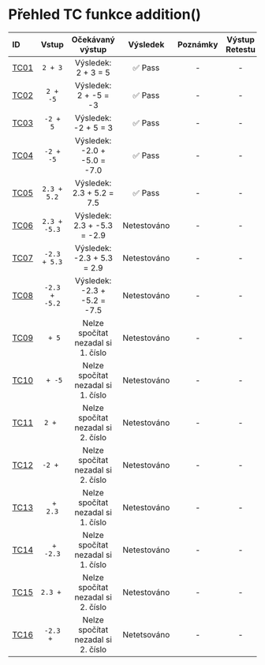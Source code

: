 <!-- Ikony ✅ Pass / ❌ Fail -->
# Přehled TC funkce addition()

|ID                        |Vstup       |Očekávaný výstup|Výsledek|Poznámky|Výstup Retestu|
|:-------------------------|:----------:|:--------------:|:------:|:------:|:-------------:|
|[TC01](test_cases.md#id-případu-tc01)|`2 + 3`|Výsledek: 2 + 3 = 5|✅ Pass| - | - |
|[TC02](test_cases.md#id-případu-tc02)|`2 + -5`|Výsledek: 2 + -5 = -3|✅ Pass| - | - |
|[TC03](test_cases.md#id-případu-tc03)|`-2 + 5`|Výsledek: -2 + 5 = 3|✅ Pass| - | - | - 
|[TC04](test_cases.md#id-případu-tc04)|`-2 + -5`|Výsledek: -2.0 + -5.0 = -7.0|✅ Pass| - | - |
|[TC05](test_cases.md#id-případu-tc05)|`2.3 + 5.2`|Výsledek: 2.3 + 5.2 = 7.5|✅ Pass| - | - |
|[TC06](test_cases.md#id-případu-tc06)|`2.3 + -5.3`|Výsledek: 2.3 + -5.3 = -2.9|Netestováno| - | - |
|[TC07](test_cases.md#id-případu-tc07)|`-2.3 + 5.3`|Výsledek: -2.3 + 5.3 = 2.9|Netestováno| - | - |
|[TC08](test_cases.md#id-případu-tc08)|`-2.3 + -5.2`|Výsledek: -2.3 + -5.2 = -7.5|Netestováno| - | - |
|[TC09](test_cases.md#id-případu-tc09)|` + 5`|Nelze spočítat nezadal si 1. číslo|Netestováno| - | - |
|[TC10](test_cases.md#id-případu-tc10)|` + -5`|Nelze spočítat nezadal si 1. číslo|Netestováno| - | - |
|[TC11](test_cases.md#id-případu-tc11)|`2 + `|Nelze spočítat nezadal si 2. číslo|Netestováno| - | - |
|[TC12](test_cases.md#id-případu-tc12)|`-2 + `|Nelze spočítat nezadal si 2. číslo|Netestováno| - | - |
|[TC13](test_cases.md#id-případu-tc13)|` + 2.3`|Nelze spočítat nezadal si 1. číslo|Netestováno| - | - |
|[TC14](test_cases.md#id-případu-tc14)|` + -2.3`|Nelze spočítat nezadal si 1. číslo|Netestováno| - | - |
|[TC15](test_cases.md#id-případu-tc15)|`2.3 + `|Nelze spočítat nezadal si 2. číslo|Netestováno| - | - |
|[TC16](test_cases.md#id-případu-tc16)|`-2.3 + `|Nelze spočítat nezadal si 2. číslo|Netetsováno| - | - |
